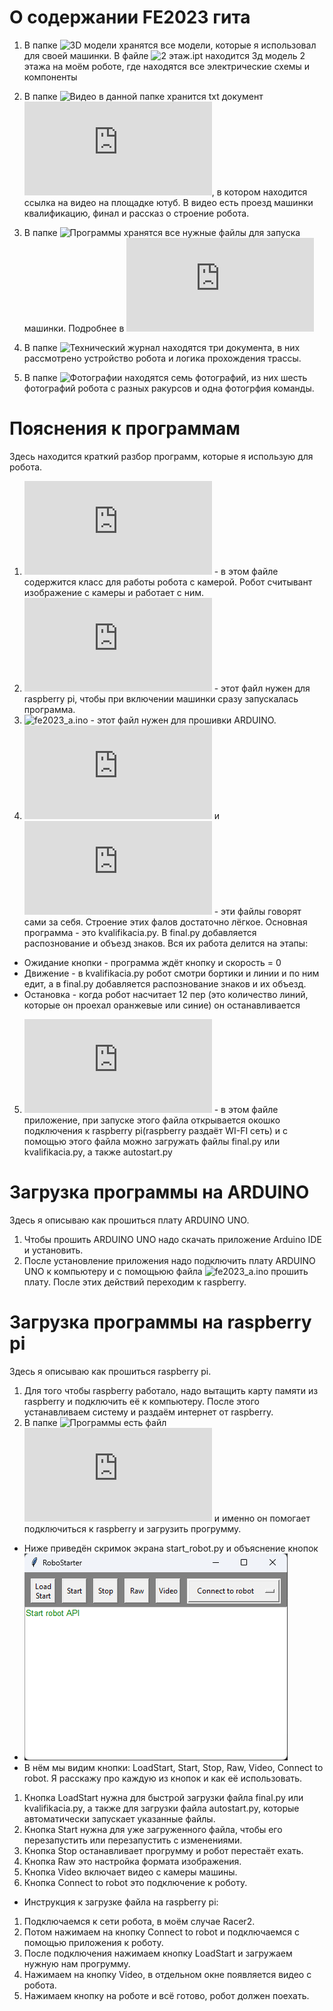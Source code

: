 # О содержании FE2023 гита
1) В папке ![3D модели](https://github.com/Orel303/FE2023/tree/main/3D%20%D0%BC%D0%BE%D0%B4%D0%B5%D0%BB%D0%B8) хранятся все модели, которые я использовал для своей машинки. В файле ![2 этаж.ipt](https://github.com/Orel303/FE2023/blob/main/3D%20%D0%BC%D0%BE%D0%B4%D0%B5%D0%BB%D0%B8/2%20%D1%8D%D1%82%D0%B0%D0%B6.ipt) находится 3д модель 2 этажа на моём роботе, где находятся все электрические схемы и компоненты

2) В папке ![Видео](https://github.com/Orel303/FE2023/tree/main/%D0%92%D0%B8%D0%B4%D0%B5%D0%BE) в данной папке хранится  txt документ ![Ссылка на видео.txt](https://github.com/Orel303/FE2023/blob/main/%D0%92%D0%B8%D0%B4%D0%B5%D0%BE/%D0%A1%D1%81%D1%8B%D0%BB%D0%BA%D0%B0%20%D0%BD%D0%B0%20%D0%B2%D0%B8%D0%B4%D0%B5%D0%BE.txt), в котором находится ссылка на видео на площадке ютуб. В видео есть проезд машинки квалификацию, финал и рассказ о строение робота.

3) В папке ![Программы](https://github.com/Orel303/FE2023/tree/main/%D0%9F%D1%80%D0%BE%D0%B3%D1%80%D0%B0%D0%BC%D0%BC%D1%8B) хранятся все нужные файлы для запуска машинки. Подробнее в ![Пояснения к программам](https://github.com/Orel303/FE2023/blob/main/README.md#%D0%BF%D0%BE%D1%8F%D1%81%D0%BD%D0%B5%D0%BD%D0%B8%D1%8F-%D0%BA-%D0%BF%D1%80%D0%BE%D0%B3%D1%80%D0%B0%D0%BC%D0%BC%D0%B0%D0%BC)

4) В папке ![Технический журнал](https://github.com/Orel303/FE2023/tree/main/%D0%A2%D0%B5%D1%85%D0%BD%D0%B8%D1%87%D0%B5%D1%81%D0%BA%D0%B8%D0%B9%20%D0%B6%D1%83%D1%80%D0%BD%D0%B0%D0%BB) находятся три документа, в них рассмотрено устройство робота и логика прохождения трассы.
  
5) В папке ![Фотографии](https://github.com/Orel303/FE2023/tree/main/%D0%A4%D0%BE%D1%82%D0%BE%D0%B3%D1%80%D0%B0%D1%84%D0%B8%D0%B8) находятся семь фотографий, из них шесть фотографий робота с разных ракурсов и одна фотогрфия команды.

# Пояснения к программам
Здесь находится краткий разбор программ, которые я использую для робота.
1) ![RobotAPI.py](https://github.com/Orel303/FE2023/blob/main/%D0%9F%D1%80%D0%BE%D0%B3%D1%80%D0%B0%D0%BC%D0%BC%D1%8B/RobotAPI.py) - в этом файле содержится класс для работы робота с камерой. Робот считывант изображение с камеры и работает с ним.
2) ![autostart.py](https://github.com/Orel303/FE2023/blob/main/%D0%9F%D1%80%D0%BE%D0%B3%D1%80%D0%B0%D0%BC%D0%BC%D1%8B/autostart.py) - этот файл нужен для raspberry pi, чтобы при включении машинки сразу запускалась программа.
3) ![fe2023_a.ino](https://github.com/Orel303/FE2023/blob/main/%D0%9F%D1%80%D0%BE%D0%B3%D1%80%D0%B0%D0%BC%D0%BC%D1%8B/fe2023_a.ino) - этот файл нужен для прошивки ARDUINO.
4) ![final.py](https://github.com/Orel303/FE2023/blob/main/%D0%9F%D1%80%D0%BE%D0%B3%D1%80%D0%B0%D0%BC%D0%BC%D1%8B/final.py) и ![kvalifikacia.py](https://github.com/Orel303/FE2023/blob/main/%D0%9F%D1%80%D0%BE%D0%B3%D1%80%D0%B0%D0%BC%D0%BC%D1%8B/kvalifikacia.py) - эти файлы говорят сами за себя. Строение этих фалов достаточно лёгкое. Основная программа - это kvalifikacia.py. В final.py добавляется распознование и объезд знаков. Вся их работа делится на этапы:
- Ожидание кнопки - программа ждёт кнопку и скорость = 0
- Движение - в kvalifikacia.py робот смотри бортики и линии и по ним едит, а в final.py добавляется распознование знаков и их объезд.
- Остановка - когда робот насчитает 12 пер (это количество линий, которые он проехал оранжевые или синие) он останавливается
5) ![start_robot.py](https://github.com/Orel303/FE2023/blob/main/%D0%9F%D1%80%D0%BE%D0%B3%D1%80%D0%B0%D0%BC%D0%BC%D1%8B/start_robot.py) - в этом файле приложение, при запуске этого файла открывается окошко подключения к raspberry pi(raspberry раздаёт WI-FI сеть) и с помощью этого файла можно загружать файлы final.py или kvalifikacia.py, а также autostart.py

# Загрузка программы на ARDUINO
Здесь я описываю как прошиться плату ARDUINO UNO.
1) Чтобы прошить ARDUINO UNO надо скачать приложение Arduino IDE и установить.
2) После установление приложения надо подключить плату ARDUINO UNO к компьютеру и с помощьюю файла ![fe2023_a.ino](https://github.com/Orel303/FE2023/blob/main/%D0%9F%D1%80%D0%BE%D0%B3%D1%80%D0%B0%D0%BC%D0%BC%D1%8B/fe2023_a.ino) прошить плату. После этих действий переходим к raspberry.

# Загрузка программы на raspberry pi
Здесь я описываю как прошиться raspberry pi.
1) Для того чтобы raspberry работало, надо вытащить карту памяти из raspberry и подключить её к компьютеру. После этого устанавливаем систему и раздаём интернет от raspberry.
2) В папке ![Программы](https://github.com/Orel303/FE2023/tree/main/%D0%9F%D1%80%D0%BE%D0%B3%D1%80%D0%B0%D0%BC%D0%BC%D1%8B) есть файл ![start_robot.py](https://github.com/Orel303/FE2023/blob/main/%D0%9F%D1%80%D0%BE%D0%B3%D1%80%D0%B0%D0%BC%D0%BC%D1%8B/start_robot.py) и именно он помогает подключиться к raspberry и загрузить прогрумму.
- Ниже приведён скримок экрана start_robot.py и объяснение кнопок
- ![alt text](Ресурсы/Start.png)
- В нём мы видим кнопки: LoadStart, Start, Stop, Raw, Video, Connect to robot. Я расскажу про каждую из кнопок и как её использовать.
1. Кнопка LoadStart нужна для быстрой загрузки файла final.py или kvalifikacia.py, а также для загрузки файла autostart.py, которые автоматически запускает указанные файлы.
2. Кнопка Start нужна для уже загруженного файла, чтобы его перезапустить или перезапустить с изменениями.
3. Кнопка Stop останавливает прогрумму и робот перестаёт ехать.
4. Кнопка Raw это настройка формата изображения.
5. Кнопка Video включает видео с камеры машины.
6. Кнопка Connect to robot это подключение к роботу.
- Инструкция к загрузке файла на raspberry pi:
1. Подключаемся к сети робота, в моём случае Racer2.
2. Потом нажимаем на кнопку Connect to robot и подключаемся с помощью приложения к роботу.
3. После подключения нажимаем кнопку LoadStart и загружаем нужную нам прогрумму.
4. Нажимаем на кнопку Video, в отдельном окне появляется видео с робота.
5. Нажимаем кнопку на роботе и всё готово, робот должен поехать.
